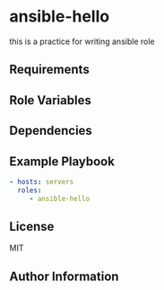 # ansible-hello

this is a practice for writing ansible role

## Requirements


## Role Variables

## Dependencies

## Example Playbook

```yml
- hosts: servers
  roles:
     - ansible-hello
```

## License

MIT

## Author Information
